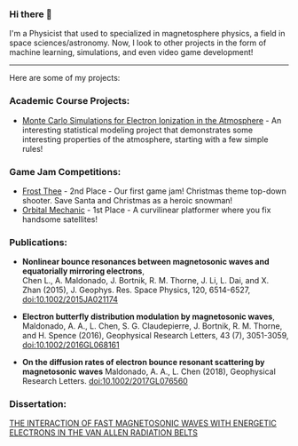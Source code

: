 ### Hi there 👋

I'm a Physicist that used to specialized in magnetosphere physics, a field in space sciences/astronomy. Now, I look to other projects in the form of machine learning, simulations, and even video game development!

---

Here are some of my projects:

### Academic Course Projects:
- [Monte Carlo Simulations for Electron Ionization in the Atmosphere](https://github.com/mandomal-coursework/monte-carlo-final-project) - An interesting statistical modeling project that demonstrates some interesting properties of the atmosphere, starting with a few simple rules!

### Game Jam Competitions:
- [Frost Thee](https://pozitronic.itch.io/frost-thee) - 2nd Place - Our first game jam! Christmas theme top-down shooter. Save Santa and Christmas as a heroic snowman!
- [Orbital Mechanic](https://alephlol.itch.io/orbital-mechanic) - 1st Place - A curvilinear platformer where you fix handsome satellites!


### Publications:

- **Nonlinear bounce resonances between magnetosonic waves and equatorially
mirroring electrons**,  
Chen L., A. Maldonado, J. Bortnik, R. M. Thorne, J. Li, L. Dai, and X. Zhan (2015), J. Geophys. Res. Space Physics, 120, 6514-6527, [doi:10.1002/2015JA021174](https://doi.org/10.1002/2015JA021174)

- **Electron butterfly distribution modulation by magnetosonic waves**,
Maldonado, A. A., L. Chen, S. G. Claudepierre, J. Bortnik, R. M. Thorne, and H. Spence (2016), Geophysical Research Letters, 43 (7), 3051-3059, [doi:10.1002/2016GL068161](https://doi.org/10.1002/2016GL068161)

- **On the diffusion rates of electron bounce resonant scattering by magnetosonic waves**
Maldonado, A. A., L. Chen (2018), Geophysical Research Letters. [doi:10.1002/2017GL076560](https://doi.org/10.1002/2017GL076560)

### Dissertation:
[THE INTERACTION OF FAST MAGNETOSONIC WAVES WITH ENERGETIC ELECTRONS IN THE VAN ALLEN RADIATION BELTS](https://utd-ir.tdl.org/bitstream/handle/10735.1/6434/ETD-5608-032-MALDONADO-9427.13.pdf)

<!--
**mandomal/mandomal** is a ✨ _special_ ✨ repository because its `README.md` (this file) appears on your GitHub profile.

---



Here are some ideas to get you started:

- 🔭 I’m currently working on ...
- 🌱 I’m currently learning ...
- 👯 I’m looking to collaborate on ...
- 🤔 I’m looking for help with ...
- 💬 Ask me about ...
- 📫 How to reach me: ...
- 😄 Pronouns: ...
- ⚡ Fun fact: ...
-->
